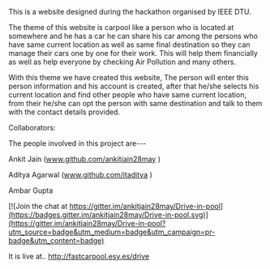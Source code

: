 This is a website designed during the hackathon organised by IEEE DTU.

The theme of this website is carpool like a person who is located at somewhere and he has a car he can share his car among the persons who have same current location as well as same final destination so they can manage their cars one by one for their work. This will help them financially as well as help everyone by checking Air Pollution and many others.

With this theme we have created this website, The person will enter this person information and his account is created, after that he/she selects his current location and find other people who have same current location, from their he/she can opt the person with same destination and talk to them with the contact details provided.


Collaborators:

The people involved in this project are---

Ankit Jain (www.github.com/ankitjain28may )

Aditya Agarwal (www.github.com/itaditya )

Ambar Gupta


[![Join the chat at https://gitter.im/ankitjain28may/Drive-in-pool](https://badges.gitter.im/ankitjain28may/Drive-in-pool.svg)](https://gitter.im/ankitjain28may/Drive-in-pool?utm_source=badge&utm_medium=badge&utm_campaign=pr-badge&utm_content=badge)

It is live at..
http://fastcarpool.esy.es/drive
